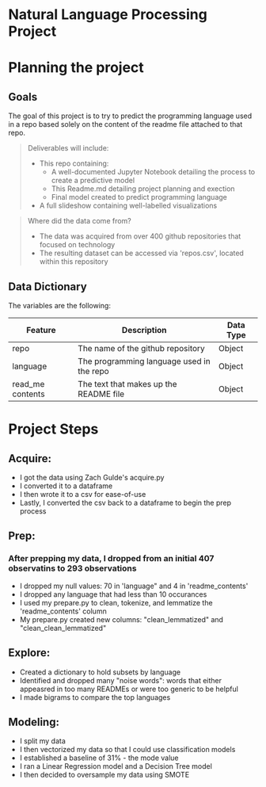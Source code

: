
# **Natural Language Processing Project**

# **Planning the project**
## Goals
The goal of this project is to try to predict the programming language used in a repo based solely on the content of the readme file attached to that repo.

>Deliverables will include:
> - This repo containing: 
>   - A well-documented Jupyter Notebook detailing the process to create a predictive model
>   - This Readme.md detailing project planning and exection
>   - Final model created to predict programming language
> - A full slideshow containing well-labelled visualizations
 
>Where did the data come from?
> - The data was acquired from over 400 github repositories that focused on technology
> - The resulting dataset can be accessed via 'repos.csv', located within this repository

## Data Dictionary

The variables are the following:

| Feature           | Description                                     | Data Type 
|-------------------|-------------------------------------------------|------------
| repo              | The name of the github repository               | Object    
| language          | The programming language used in the repo       | Object     
| read_me contents  | The text that makes up the README file          | Object  


# **Project Steps**

## Acquire: 
- I got the data using Zach Gulde's acquire.py 
- I converted it to a dataframe
- I then wrote it to a csv for ease-of-use
- Lastly, I converted the csv back to a dataframe to begin the prep process

## Prep: 
### After prepping my data, I dropped from an initial 407 observatins to 293 observations
- I dropped my null values: 70 in 'language" and 4 in 'readme_contents'
- I dropped any language that had less than 10 occurances
- I used my prepare.py to clean, tokenize, and lemmatize the 'readme_contents' column
- My prepare.py created new columns: "clean_lemmatized" and "clean_clean_lemmatized"

## Explore:
- Created a dictionary to hold subsets by language
- Identified and dropped many "noise words": words that either appeasred in too many READMEs or were too generic to be helpful
- I made bigrams to compare the top languages


## Modeling:
- I split my data
- I then vectorized my data so that I could use classification models
- I established a baseline of 31% - the mode value
- I ran a Linear Regression model and a Decision Tree model
- I then decided to oversample my data using SMOTE
